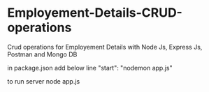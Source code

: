 # Employement-Details-CRUD-operations
Crud operations for Employement Details with Node Js, Express Js, Postman and Mongo DB

in package.json add  below line
"start": "nodemon app.js"

to run server node app.js
